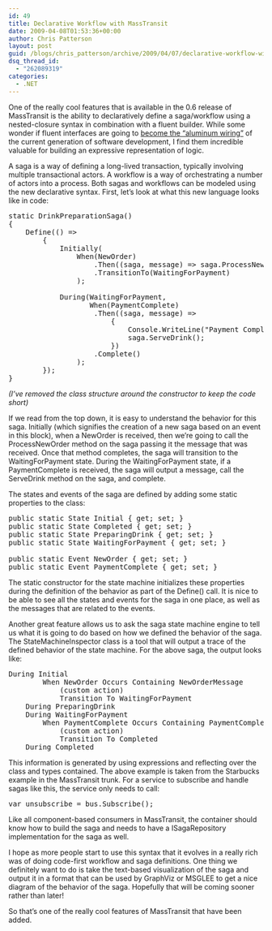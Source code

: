 ```yaml
---
id: 49
title: Declarative Workflow with MassTransit
date: 2009-04-08T01:53:36+00:00
author: Chris Patterson
layout: post
guid: /blogs/chris_patterson/archive/2009/04/07/declarative-workflow-with-masstransit.aspx
dsq_thread_id:
  - "262089319"
categories:
  - .NET
---
```

One of the really cool features that is available in the 0.6 release of MassTransit is the ability to declaratively define a saga/workflow using a nested-closure syntax in combination with a fluent builder. While some wonder if fluent interfaces are going to [become the &#8220;aluminum wiring&#8221;](http://odetocode.com/Blogs/scott/archive/2009/03/16/12651.aspx) of the current generation of software development, I find them incredible valuable for building an expressive representation of logic. 

A saga is a way of defining a long-lived transaction, typically involving multiple transactional actors. A workflow is a way of orchestrating a number of actors into a process. Both sagas and workflows can be modeled using the new declarative syntax. First, let&#8217;s look at what this new language looks like in code: 

<pre>static DrinkPreparationSaga()
{
	Define(() =&gt;
		{
			Initially(
				When(NewOrder)
					.Then((saga, message) =&gt; saga.ProcessNewOrder(message))
					.TransitionTo(WaitingForPayment)
				);

			During(WaitingForPayment,
			       When(PaymentComplete)
			       	.Then((saga, message) =&gt;
			       		{
			       			Console.WriteLine("Payment Complete for '{0}' got it!", saga.Name);
			       			saga.ServeDrink();
			       		})
			       	.Complete()
				);
		});
}
</pre>

_(I&#8217;ve removed the class structure around the constructor to keep the code short)_ 

If we read from the top down, it is easy to understand the behavior for this saga. Initially (which signifies the creation of a new saga based on an event in this block), when a NewOrder is received, then we&#8217;re going to call the ProcessNewOrder method on the saga passing it the message that was received. Once that method completes, the saga will transition to the WaitingForPayment state. During the WaitingForPayment state, if a PaymentComplete is received, the saga will output a message, call the ServeDrink method on the saga, and complete. 

The states and events of the saga are defined by adding some static properties to the class: 

<pre>public static State Initial { get; set; }
public static State Completed { get; set; }
public static State PreparingDrink { get; set; }
public static State WaitingForPayment { get; set; }

public static Event NewOrder { get; set; }
public static Event PaymentComplete { get; set; }
</pre>

The static constructor for the state machine initializes these properties during the definition of the behavior as part of the Define() call. It is nice to be able to see all the states and events for the saga in one place, as well as the messages that are related to the events. 

Another great feature allows us to ask the saga state machine engine to tell us what it is going to do based on how we defined the behavior of the saga. The StateMachineInspector class is a tool that will output a trace of the defined behavior of the state machine. For the above saga, the output looks like: 

<pre>During Initial
		When NewOrder Occurs Containing NewOrderMessage
			(custom action)
			Transition To WaitingForPayment
	During PreparingDrink
	During WaitingForPayment
		When PaymentComplete Occurs Containing PaymentCompleteMessage
			(custom action)
			Transition To Completed
	During Completed
</pre>

This information is generated by using expressions and reflecting over the class and types contained. The above example is taken from the Starbucks example in the MassTransit trunk. For a service to subscribe and handle sagas like this, the service only needs to call: 

<pre>var unsubscribe = bus.Subscribe();
</pre>

Like all component-based consumers in MassTransit, the container should know how to build the saga and needs to have a ISagaRepository implementation for the saga as well. 

I hope as more people start to use this syntax that it evolves in a really rich was of doing code-first workflow and saga definitions. One thing we definitely want to do is take the text-based visualization of the saga and output it in a format that can be used by GraphViz or MSGLEE to get a nice diagram of the behavior of the saga. Hopefully that will be coming sooner rather than later! 

So that&#8217;s one of the really cool features of MassTransit that have been added.
